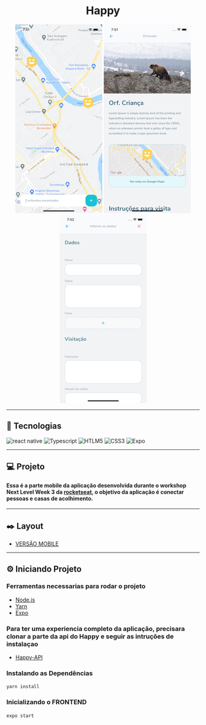 <h1
  align="center"
>
  Happy
</h1>


<p align="center">
  <img height="492" src="https://raw.githubusercontent.com/douglaswmartins/Happy-Mobile/master/.github/map.png?token=AK5ZX5NILG5YYVU76N76TSK7W34IG" alt="Map">

  <img height="492" src="https://raw.githubusercontent.com/douglaswmartins/Happy-Mobile/master/.github/datails-orphanage.png?token=AK5ZX5NRTG55KCUCS2HTKFK7W34IE" alt="Detalhes do orfanato">

  <img height="492" src="https://raw.githubusercontent.com/douglaswmartins/Happy-Mobile/master/.github/create-orphanage.png?token=AK5ZX5N27KIXUODUS5JMLQS7W34IA" alt="Criar novo orfanato">
</p>


---

## :rocket: Tecnologias

![react native](https://img.shields.io/badge/react_native%20-%2320232a.svg?&style=for-the-badge&logo=react&logoColor=%2361DAFB)
![Typescript](https://img.shields.io/badge/typescript%20-%23007ACC.svg?&style=for-the-badge&logo=typescript&logoColor=white)
![HTLM5](https://img.shields.io/badge/html5%20-%23E34F26.svg?&style=for-the-badge&logo=html5&logoColor=white)
![CSS3](https://img.shields.io/badge/css3%20-%231572B6.svg?&style=for-the-badge&logo=css3&logoColor=white)
![Expo](https://img.shields.io/badge/expo%20-%2320232a.svg?&style=for-the-badge&logo=expo&logoColor=white)

---

## :computer: Projeto

#### Essa é a parte mobile da aplicação desenvolvida durante o workshop Next Level Week 3 da [rocketseat](https://rocketseat.com.br/), o objetivo da aplicação é conectar pessoas e casas de acolhimento.

---

## :black_nib: Layout

* [VERSÃO MOBILE](https://www.figma.com/file/X27FfVxAgy9f5IFa7ONlph/Happy-Mobile)

---

## :gear: Iniciando Projeto

### Ferramentas necessarias para rodar o projeto

* [Node.js](https://nodejs.org/)
* [Yarn](https://classic.yarnpkg.com/)
* [Expo](https://expo.io/)

### Para ter uma experiencia completo da aplicação, precisara clonar a parte da api do Happy e seguir as intruções de instalaçao

* [Happy-API](https://github.com/douglaswmartins/Happy-Api)

### Instalando as Dependências

````
yarn install
````

### Inicializando o FRONTEND

````
expo start
````
